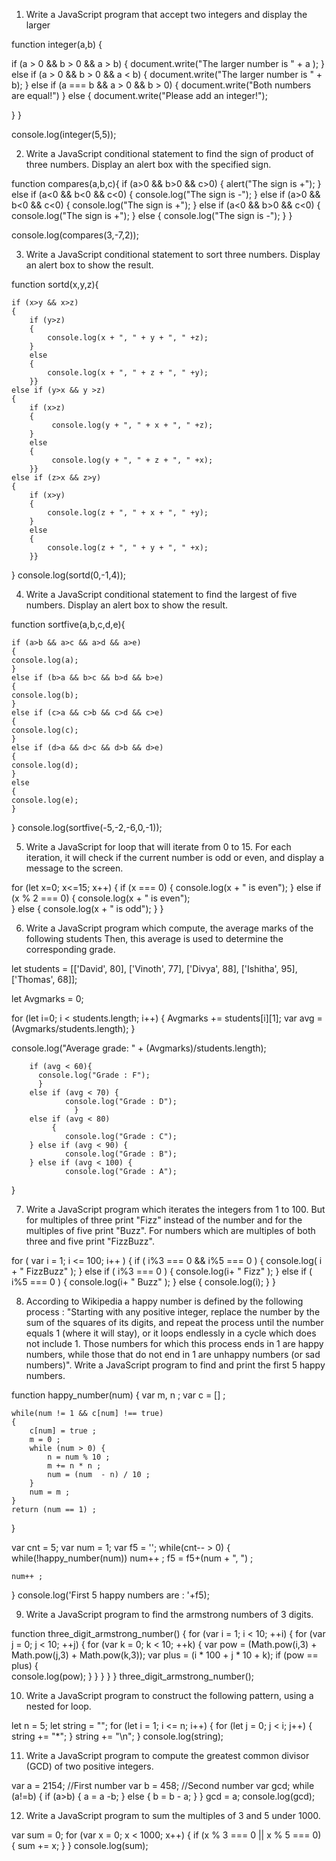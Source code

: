 1. Write a JavaScript program that accept two integers and display the larger

function integer(a,b) {

  if (a > 0 && b > 0 && a > b) {
    document.write("The larger number is " + a );
  } else if (a > 0 && b > 0 && a < b) {
    document.write("The larger number is " + b);
  } else if (a === b && a > 0 && b > 0) {
    document.write("Both numbers are equal!")
  } else {
     document.write("Please add an integer!");

  }
}

console.log(integer(5,5));

2. Write a JavaScript conditional statement to find the sign of product of three numbers. Display an alert box with the specified sign.

function compares(a,b,c){
    if (a>0 && b>0 && c>0)
        {
       alert("The sign is +");
        }
    else if (a<0 && b<0 && c<0)
        {
          console.log("The sign is -");
        }
        else if (a>0 && b<0 && c<0)
        {
          console.log("The sign is +");
        }
        else if (a<0 && b>0 && c<0)
        {
          console.log("The sign is +");
        }
        else
        {
          console.log("The sign is -");
        }
}

console.log(compares(3,-7,2));

3. Write a JavaScript conditional statement to sort three numbers. Display an alert box to show the result.

function sortd(x,y,z){

    if (x>y && x>z)
    {
        if (y>z)
        {
            console.log(x + ", " + y + ", " +z);
        }
        else
        {
            console.log(x + ", " + z + ", " +y);
        }}
    else if (y>x && y >z)
    {
        if (x>z)
        {
             console.log(y + ", " + x + ", " +z);
        }
        else
        {
             console.log(y + ", " + z + ", " +x);
        }}
    else if (z>x && z>y)
    {
        if (x>y)
        {
            console.log(z + ", " + x + ", " +y);
        }
        else
        {
            console.log(z + ", " + y + ", " +x);
        }}  
}
console.log(sortd(0,-1,4));

4. Write a JavaScript conditional statement to find the largest of five numbers. Display an alert box to show the result.

function sortfive(a,b,c,d,e){

    if (a>b && a>c && a>d && a>e)
    {
    console.log(a);
    }
    else if (b>a && b>c && b>d && b>e)
    {
    console.log(b);
    }
    else if (c>a && c>b && c>d && c>e)
    {
    console.log(c);
    }
    else if (d>a && d>c && d>b && d>e)
    {   
    console.log(d);
    }
    else
    {
    console.log(e);
    }
}
console.log(sortfive(-5,-2,-6,0,-1));

5. Write a JavaScript for loop that will iterate from 0 to 15. For each iteration, it will check if the current number is odd or even, and display a message to the screen.

for (let x=0; x<=15; x++) {
        if (x === 0) {
                console.log(x +  " is even");
        }
        else if (x % 2 === 0) {
                console.log(x + " is even");   
        }
        else {
                console.log(x + " is odd");
        }
}

6. Write a JavaScript program which compute, the average marks of the following students Then, this average is used to determine the corresponding grade.

let students = [['David', 80], ['Vinoth', 77], ['Divya', 88], ['Ishitha', 95], ['Thomas', 68]];

let Avgmarks = 0;

for (let i=0; i < students.length; i++) {
        Avgmarks += students[i][1];
        var avg = (Avgmarks/students.length);
}

console.log("Average grade: " + (Avgmarks)/students.length);

        if (avg < 60){
          console.log("Grade : F");      
          } 
        else if (avg < 70) {
                console.log("Grade : D"); 
                  } 
        else if (avg < 80) 
             {
                console.log("Grade : C"); 
        } else if (avg < 90) {
                console.log("Grade : B"); 
        } else if (avg < 100) {
                console.log("Grade : A"); 
}

7. Write a JavaScript program which iterates the integers from 1 to 100. But for multiples of three print "Fizz" instead of the number and for the multiples of five print "Buzz". For numbers which are multiples of both three and five print "FizzBuzz". 

for ( var i = 1; i <= 100; i++ )
{
  if ( i%3 === 0 && i%5 === 0 )
  {
    console.log( i + " FizzBuzz" );
  }
  else if ( i%3 === 0 ) 
  {
    console.log(i+ " Fizz" );
  }
  else if ( i%5 === 0 ) 
  {
    console.log(i+ " Buzz" );
  }
  else
  {
    console.log(i);
  }
}

8. According to Wikipedia a happy number is defined by the following process :
"Starting with any positive integer, replace the number by the sum of the squares of its digits, and repeat the process until the number equals 1 (where it will stay), or it loops endlessly in a cycle which does not include 1. Those numbers for which this process ends in 1 are happy numbers, while those that do not end in 1 are unhappy numbers (or sad numbers)".
Write a JavaScript program to find and print the first 5 happy numbers.

function happy_number(num) 
{
    var m, n ;
    var c = [] ;
 
    while(num != 1 && c[num] !== true) 
    {
        c[num] = true ;
        m = 0 ;
        while (num > 0) {
            n = num % 10 ;
            m += n * n ;
            num = (num  - n) / 10 ;
        }
        num = m ;
    }
    return (num == 1) ;
}
 
var cnt = 5;
var num = 1;
var f5 = ''; 
while(cnt-- > 0) 
{
    while(!happy_number(num))
        num++ ;
f5 = f5+(num + ", ") ;

    num++ ;
}
console.log('First 5 happy numbers are : '+f5);

9. Write a JavaScript program to find the armstrong numbers of 3 digits.

function three_digit_armstrong_number() 
{
 for (var i = 1; i < 10; ++i) 
 {
   for (var j = 0; j < 10; ++j) 
     {
        for (var k = 0; k < 10; ++k)
        {
          var pow = (Math.pow(i,3) + Math.pow(j,3) + Math.pow(k,3));
          var plus = (i * 100 + j * 10 +  k);
          if (pow == plus) 
           {     
             console.log(pow);
            }
         }
       }
    }
  }
three_digit_armstrong_number();

10. Write a JavaScript program to construct the following pattern, using a nested for loop.

let n = 5;
let string = "";
for (let i = 1; i <= n; i++) {
  for (let j = 0; j < i; j++) {
    string += "*";
  }
  string += "\n";
}
console.log(string);


11. Write a JavaScript program to compute the greatest common divisor (GCD) of two positive integers. 

var a = 2154; //First number
var b = 458;  //Second number 
var gcd;
while (a!=b)
{
    if (a>b)
    {
        a = a -b;
    }
    else
    {
        b = b - a;
    }
}
gcd = a;
console.log(gcd);

12.  Write a JavaScript program to sum the multiples of 3 and 5 under 1000.

var sum = 0;
for (var x = 0; x < 1000; x++)
{
    if (x % 3 === 0 || x % 5 === 0)
    {
       sum += x;
    }
}
console.log(sum);